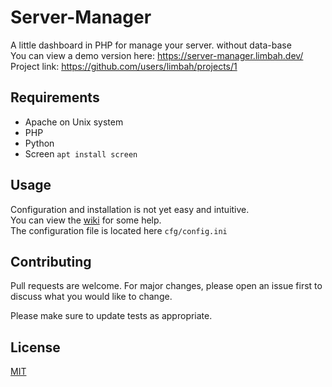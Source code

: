# Server-Manager

A little dashboard in PHP for manage your server. without data-base  
You can view a demo version here: https://server-manager.limbah.dev/
Project link: https://github.com/users/limbah/projects/1

## Requirements
 - Apache on Unix system
 - PHP
 - Python
 - Screen ```apt install screen```

## Usage
Configuration and installation is not yet easy and intuitive.  
You can view the [wiki](https://github.com/limbah/Server-Manager/wiki) for some help.  
The configuration file is located here ```cfg/config.ini```

## Contributing
Pull requests are welcome. For major changes, please open an issue first to discuss what you would like to change.

Please make sure to update tests as appropriate.

## License
[MIT](https://choosealicense.com/licenses/mit/)
